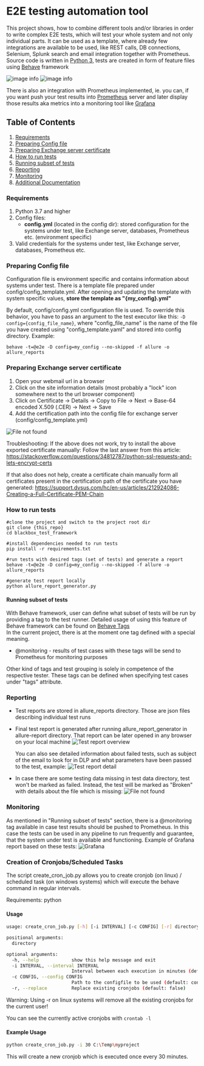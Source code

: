# E2E testing automation tool

This project shows, how to combine different tools and/or libraries in order to write complex E2E tests, which will test your whole system and not only individual parts.
It can be used as a template, where already few integrations are available to be used, like REST calls, DB connections, Selenium, Splunk search and email integration together with Prometheus. 
Source code is written in [Python 3](https://www.python.org/downloads/release/latest), tests are created in form of feature files using [Behave](https://behave.readthedocs.io/en/latest/) framework


![image info](./readme/python_logo.png) ![image info](./readme/behave_logo.png)

There is also an integration with Prometheus implemented, ie. you can, if you want push your test results into [Prometheus](https://prometheus.io/docs/introduction/overview/) server and later display those results aka metrics into a monitoring tool like [Grafana](https://grafana.com/docs/grafana/latest/getting-started/what-is-grafana/) 

## Table of Contents
1. [Requirements](#requirements)
2. [Preparing Config file](#preparing-config-file)
3. [Preparing Exchange server certificate](#preparing-exchange-server-certificate)
4. [How to run tests](#how-to-run-tests)  
5. [Running subset of tests](#running-subset-of-tests)
6. [Reporting](#reporting)
7. [Monitoring](#monitoring)
8. [Additional Documentation](#additional-documentation)


### Requirements <a name="requirements"></a>
1. Python 3.7 and higher
2. Config files: 
    * **config.yml** (located in the config dir): stored configuration for the systems under test, like Exchange server, databases, Prometheus etc. (environment specific)
3. Valid credentials for the systems under test, like Exchange server, databases, Prometheus etc.

### Preparing Config file <a name="preparing-config-file"></a>
Configuration file is environment specific and contains information about systems under test.
There is a template file prepared under config/config_template.yml. After opening and updating the template with system specific values, **store the template as "{my_config}.yml"**

By default, config/config.yml configuration file is used. To override this behavior, you have to pass an argument to the test executor like this:
``-D config={config_file_name}``, where "config_file_name" is the name of the file you have created using "config_template.yaml" and stored into config directory.
Example:
```
behave -t=@e2e -D config=my_config --no-skipped -f allure -o allure_reports
```

### Preparing Exchange server certificate <a name="preparing-exchange-server-certificate"></a>
1. Open your webmail url in a browser
2. Click on the site information details (most probably a "lock" icon somewhere next to the url browser component)
3. Click on Certificate -> Details -> Copy to File -> Next -> Base-64 encoded X.509 (.CER) -> Next -> Save
4. Add the certification path into the config file for exchange server (config/config_template.yml)


![File not found](./readme/export_certificates.png)


Troubleshooting:
If the above does not work, try to install the above exported certificate manually:
Follow the last answer from this article: https://stackoverflow.com/questions/34812787/python-ssl-requests-and-lets-encrypt-certs

If that also does not help, create a certificate chain manually form all certificates
 present in the certification path of the certificate you have generated: https://support.dvsus.com/hc/en-us/articles/212924086-Creating-a-Full-Certificate-PEM-Chain
 
### How to run tests <a name="how-to-run-tests"></a>
```
#clone the project and switch to the project root dir
git clone {this_repo}
cd blackbox_test_framework

#install dependencies needed to run tests
pip install -r requirements.txt  

#run tests with desired tags (set of tests) and generate a report
behave -t=@e2e -D config=my_config --no-skipped -f allure -o allure_reports

#generate test report locally
python allure_report_generator.py

```

#### Running subset of tests <a name="running-subset-of-tests"></a>
With Behave framework, user can define what subset of tests will be run by providing a tag to the test runner. Detailed usage of using this feature of Behave framework can be found on [Behave Tags](https://behave.readthedocs.io/en/latest/gherkin.html#tags)  
In the current project, there is at the moment one tag defined with a special meaning.
- @monitoring - results of test cases with these tags will be send to Prometheus for monitoring purposes  

Other kind of tags and test grouping is solely in competence of the respective tester. These tags can be defined when specifying test cases under "tags" attribute.


### Reporting <a name="reporting"></a>

- Test reports are stored in allure_reports directory. Those are json files describing individual test runs
- Final test report is generated after running allure_report_generator in allure-report directory. That report can be later opened in any browser on your local machine
  ![Test report overview](./readme/test_report_overview.png)  
  
  You can also see detailed information about failed tests, such as subject of the email to look for in DLP and what parameters have been passed to the test, example:
  ![Test report detail](./readme/test_report_detail.png)
  
- In case there are some testing data missing in test data directory, test won't be marked as failed. Instead, the test will be marked as "Broken" with details about the file which is missing:
  ![File not found](./readme/file_not_found.png)
  
### Monitoring <a name="monitoring"></a>

As mentioned in "Running subset of tests" section, there is a @monitoring tag available in case test results should be pushed to Prometheus. In this case the tests can be used in any pipeline to run frequently and guarantee, that the system under test is available and functioning.
Example of Grafana report based on these tests:
![Grafana](./readme/grafana.png)

### Creation of Cronjobs/Scheduled Tasks
The script create_cron_job.py allows you to create cronjob (on linux) / scheduled task (on windows systems) which will execute the behave command in regular intervals.

Requirements: python

#### Usage

```sh
usage: create_cron_job.py [-h] [-i INTERVAL] [-c CONFIG] [-r] directory

positional arguments:
  directory

optional arguments:
  -h, --help            show this help message and exit
  -i INTERVAL, --interval INTERVAL
                        Interval between each execution in minutes (default: 15)
  -c CONFIG, --config CONFIG
                        Path to the configfile to be used (default: config)
  -r, --replace         Replace existing cronjobs (default: false)
```

Warning: Using -r on linux systems will remove all the existing cronjobs for the current user! 

You can see the currently active cronjobs with `crontab -l`
#### Example Usage
```sh
python create_cron_job.py -i 30 C:\Temp\myproject
```

This will create a new cronjob which is executed once every 30 minutes.
